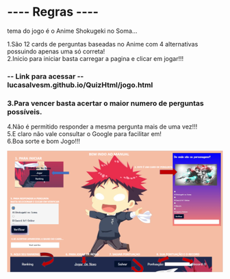 # ---- Regras ----

tema do jogo é o Anime Shokugeki no Soma...

1.São 12 cards de perguntas baseadas no Anime com 4 alternativas possuindo apenas uma só correta!                                                                                     
2.Inicio para iniciar basta carregar a pagina e  clicar em jogar!!!                                                                                                           
### -- Link para acessar -- lucasalvesm.github.io/QuizHtml/jogo.html


### 3.Para vencer basta acertar o maior numero de perguntas possíveis.                                                                                                      
4.Não é permitido responder a mesma pergunta mais de uma vez!!!                                                                                                             
5.E claro não vale consultar o Google para facilitar em!                                                                                     
6.Boa sorte e bom Jogo!!!

[![Manual](./manual%20do%20jogo.png "Shokugeki no Soma,Quiz")]()
